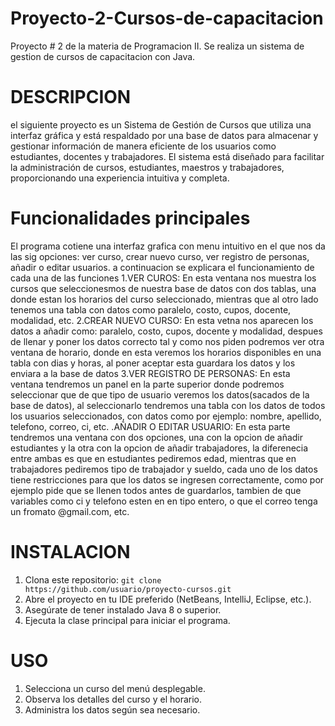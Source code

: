 # Proyecto-2-Cursos-de-capacitacion
Proyecto # 2 de la materia de Programacion II. Se realiza un sistema de gestion de cursos de capacitacion con Java.
# DESCRIPCION
el siguiente proyecto es un Sistema de Gestión de Cursos que utiliza una interfaz gráfica y está respaldado por una base de datos para almacenar y gestionar información de manera eficiente de los usuarios como estudiantes, docentes y trabajadores. El sistema está diseñado para facilitar la administración de cursos, estudiantes, maestros y trabajadores, proporcionando una experiencia intuitiva y completa.
# Funcionalidades principales
El programa cotiene una interfaz grafica con menu intuitivo en el que nos da las sig opciones: ver curso,  crear nuevo curso, ver registro de personas, añadir o editar usuarios. a continuacion se explicara el funcionamiento de cada una de las funciones
1.VER CUROS: En esta ventana nos muestra los cursos que seleccionesmos de nuestra base de datos con dos tablas, una donde estan los horarios del curso seleccionado, mientras que al otro lado tenemos una tabla con datos como paralelo, costo, cupos, docente, modalidad, etc. 
2.CREAR NUEVO CURSO: En esta vetna nos aparecen los datos a añadir como: paralelo, costo, cupos, docente y modalidad, despues de llenar y poner los datos correcto tal y como nos piden podremos ver otra ventana de horario, donde en esta veremos  los horarios disponibles en una tabla con dias y horas, al poner aceptar esta guardara los datos y los enviara a la base de datos
3.VER REGISTRO DE PERSONAS: En esta ventana tendremos un panel en la parte superior donde podremos seleccionar que de que tipo de usuario veremos los datos(sacados de la base de datos), al seleccionarlo tendremos una tabla con los datos de todos los usuarios seleccionados, con datos como por ejemplo: nombre, apellido, telefono, correo, ci, etc.
.AÑADIR O EDITAR USUARIO: En esta parte tendremos una ventana con dos opciones, una con la opcion de añadir estudiantes y la otra con la opcion de añadir trabajadores, la diferenecia entre ambas es que en estudiantes pediremos edad, mientras que en trabajadores pediremos tipo de trabajador y sueldo, cada uno de los datos tiene restricciones para que los datos se ingresen correctamente, como por ejemplo pide que se llenen todos antes de guardarlos, tambien de que variables como ci y telefono esten en en tipo entero, o que el correo tenga un fromato @gmail.com, etc.

# INSTALACION
1. Clona este repositorio: `git clone https://github.com/usuario/proyecto-cursos.git`
2. Abre el proyecto en tu IDE preferido (NetBeans, IntelliJ, Eclipse, etc.).
3. Asegúrate de tener instalado Java 8 o superior.
4. Ejecuta la clase principal para iniciar el programa.
# USO
1. Selecciona un curso del menú desplegable.
2. Observa los detalles del curso y el horario.
3. Administra los datos según sea necesario.
